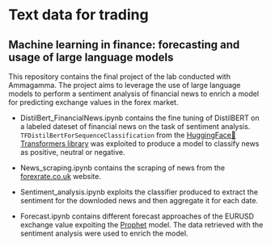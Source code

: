 # Text data for trading
## Machine learning in finance: forecasting and usage of large language models

This repository contains the final project of the lab conducted with Ammagamma. 
The project aims to leverage the use of large language models to perform a sentiment analysis of financial news to enrich a model for predicting exchange values in the forex market.


* DistilBert_FinancialNews.ipynb contains the fine tuning of DistilBERT on a labeled dateset of financial news on the task of sentiment analysis. `TFDistilBertForSequenceClassification` from the [HuggingFace🤗Transformers library](https://huggingface.co/docs/transformers/v4.30.0/en/model_doc/distilbert#transformers.TFDistilBertForSequenceClassification) was exploited to produce a model to classify news as positive, neutral or negative.

* News_scraping.ipynb contains the scraping of news from the [forexrate.co.uk](http://www.forexrate.co.uk/) website.

* Sentiment_analysis.ipynb exploits the classifier produced to extract the sentiment for the downloded news and then aggregate it for each date.
  
* Forecast.ipynb contains different forecast approaches of the EURUSD exchange value expoiting the [Prophet](https://facebook.github.io/prophet/) model. The data retrieved with the sentiment analysis were used to enrich the model.

